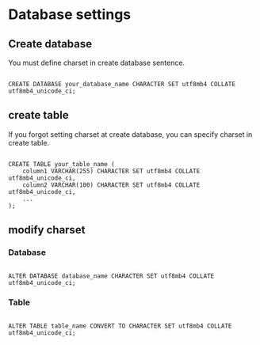 # Database settings

## Create database

You must define charset in create database sentence.

```mariadb

CREATE DATABASE your_database_name CHARACTER SET utf8mb4 COLLATE utf8mb4_unicode_ci;

```

## create table

If you forgot setting charset at create database, you can specify charset in create table.

```mariadb

CREATE TABLE your_table_name (
    column1 VARCHAR(255) CHARACTER SET utf8mb4 COLLATE utf8mb4_unicode_ci,
    column2 VARCHAR(100) CHARACTER SET utf8mb4 COLLATE utf8mb4_unicode_ci,
    ...
);

```

## modify charset

### Database

```query

ALTER DATABASE database_name CHARACTER SET utf8mb4 COLLATE utf8mb4_unicode_ci;

```

### Table

```query

ALTER TABLE table_name CONVERT TO CHARACTER SET utf8mb4 COLLATE utf8mb4_unicode_ci;

```

